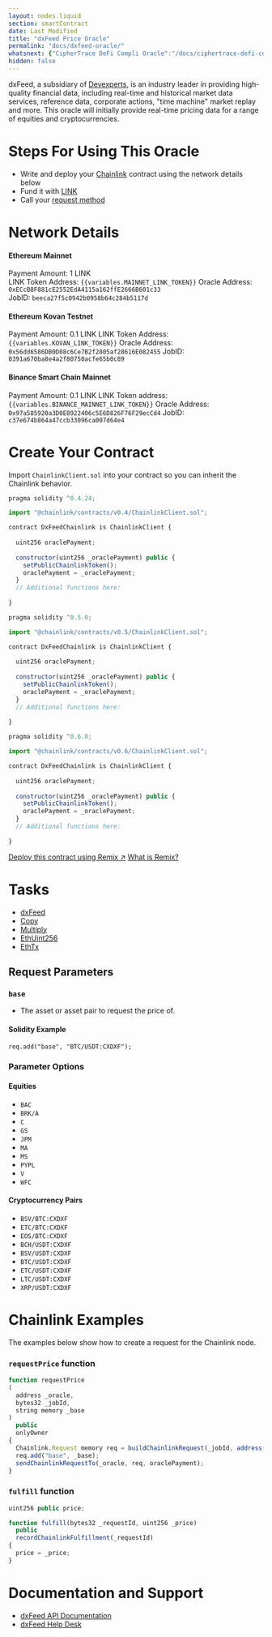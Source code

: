```yaml
---
layout: nodes.liquid
section: smartContract
date: Last Modified
title: "dxFeed Price Oracle"
permalink: "docs/dxfeed-oracle/"
whatsnext: {"CipherTrace DeFi Compli Oracle":"/docs/ciphertrace-defi-compli-oracle/"}
hidden: false
---
```

dxFeed, a subsidiary of <a href="https://devexperts.com" target="_blank">Devexperts</a>, is an industry leader in providing high-quality financial data, including real-time and historical market data services, reference data, corporate actions, "time machine" market replay and more. This oracle will initially provide real-time pricing data for a range of equities and cryptocurrencies.  

# Steps For Using This Oracle

- Write and deploy your [Chainlink](../example-walkthrough) contract using the network details below
- Fund it with [LINK](../link-token-contracts)
- Call your [request method](#section-chainlink-examples)

# Network Details

#### Ethereum Mainnet
Payment Amount: 1 LINK  
LINK Token Address: `{{variables.MAINNET_LINK_TOKEN}}` 
Oracle Address: `0xECcB8F881cE2552EdA4115a162ffE2666B601c33`  
JobID: `beeca27f5c0942b0958b64c284b5117d`  

#### Ethereum Kovan Testnet
Payment Amount: 0.1  LINK
LINK Token Address: `{{variables.KOVAN_LINK_TOKEN}}`
Oracle Address: `0x56dd6586DB0D08c6Ce7B2f2805af28616E082455`
JobID: `0391a670ba8e4a2f80750acfe65b0c89`

#### Binance Smart Chain Mainnet
Payment Amount: 0.1 LINK
LINK Token address:`{{variables.BINANCE_MAINNET_LINK_TOKEN}}`
Oracle Address: `0x97a585920a3D0E8922406c5E6D826F76F29ecCd4`
JobID: `c37e674b864a47ccb33096ca007d64e4`

# Create Your Contract

Import `ChainlinkClient.sol` into your contract so you can inherit the Chainlink behavior.

```javascript Solidity 4
pragma solidity ^0.4.24;

import "@chainlink/contracts/v0.4/ChainlinkClient.sol";

contract DxFeedChainlink is ChainlinkClient {
  
  uint256 oraclePayment;
  
  constructor(uint256 _oraclePayment) public {
    setPublicChainlinkToken();
    oraclePayment = _oraclePayment;
  }
  // Additional functions here:
  
}
```
```javascript Solidity 5
pragma solidity ^0.5.0;

import "@chainlink/contracts/v0.5/ChainlinkClient.sol";

contract DxFeedChainlink is ChainlinkClient {
  
  uint256 oraclePayment;
  
  constructor(uint256 _oraclePayment) public {
    setPublicChainlinkToken();
    oraclePayment = _oraclePayment;
  }
  // Additional functions here:
  
}
```
```javascript Solidity 6
pragma solidity ^0.6.0;

import "@chainlink/contracts/v0.6/ChainlinkClient.sol";

contract DxFeedChainlink is ChainlinkClient {
  
  uint256 oraclePayment;
  
  constructor(uint256 _oraclePayment) public {
    setPublicChainlinkToken();
    oraclePayment = _oraclePayment;
  }
  // Additional functions here:
  
}
```

<div class="remix-callout">
  <a href="https://remix.ethereum.org/#version=soljson-v0.6.7+commit.b8d736ae.js&optimize=false&evmVersion=null&gist=f4cf631362b18c98b73db158c414a9d5" target="_blank" class="cl-button--ghost solidity-tracked">Deploy this contract using Remix ↗</a>
    <a href="../deploy-your-first-contract" title="">What is Remix?</a>
</div>

# Tasks
* <a href="https://market.link/adapters/5b85b098-6b1b-4613-aaaf-1d8d2d71a34f" target="_blank">dxFeed</a>
* [Copy](../adapters#copy)
* [Multiply](../adapters#multiply)
* [EthUint256](../adapters#ethuint256)
* [EthTx](../adapters#ethtx)

## Request Parameters
### `base`
- The asset or asset pair to request the price of.
#### Solidity Example
`req.add("base", "BTC/USDT:CXDXF");`

### Parameter Options

#### Equities

- `BAC` 
- `BRK/A`
- `C`
- `GS`
- `JPM`
- `MA`
- `MS`
- `PYPL`
- `V`
- `WFC`

#### Cryptocurrency Pairs
- `BSV/BTC:CXDXF`
- `ETC/BTC:CXDXF`
- `EOS/BTC:CXDXF`
- `BCH/USDT:CXDXF`
- `BSV/USDT:CXDXF`
- `BTC/USDT:CXDXF`
- `ETC/USDT:CXDXF`
- `LTC/USDT:CXDXF`
- `XRP/USDT:CXDXF`

# Chainlink Examples

The examples below show how to create a request for the Chainlink node.

### `requestPrice` function

```javascript
function requestPrice
(
  address _oracle,
  bytes32 _jobId,
  string memory _base
) 
  public 
  onlyOwner 
{
  Chainlink.Request memory req = buildChainlinkRequest(_jobId, address(this), this.fulfill.selector);
  req.add("base", _base);
  sendChainlinkRequestTo(_oracle, req, oraclePayment);
}
```
### `fulfill` function

```javascript
uint256 public price;

function fulfill(bytes32 _requestId, uint256 _price)
  public
  recordChainlinkFulfillment(_requestId)
{
  price = _price;
}
```

# Documentation and Support
- <a href="https://www.dxfeed.com/api-documentation" target="_blank">dxFeed API Documentation</a>
- <a href="https://dxfeed-retail.zendesk.com/hc/en-us/requests/new" target="_blank">dxFeed Help Desk</a>